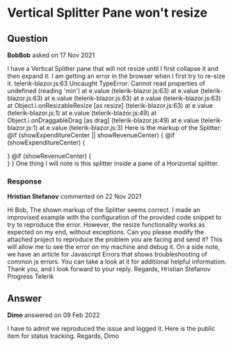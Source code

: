 # Vertical Splitter Pane won't resize

## Question

**BobBob** asked on 17 Nov 2021

I have a Vertical Splitter pane that will not resize until I first collapse it and then expand it. I am getting an error in the browser when I first try to re-size it. telerik-blazor.js:63 Uncaught TypeError: Cannot read properties of undefined (reading 'min') at e.value (telerik-blazor.js:63) at e.value (telerik-blazor.js:63) at e.value (telerik-blazor.js:63) at e.value (telerik-blazor.js:63) at Object.i.onResizableResize [as resize] (telerik-blazor.js:63) at e.value (telerik-blazor.js:1) at e.value (telerik-blazor.js:49) at Object.i.onDraggableDrag [as drag] (telerik-blazor.js:49) at e.value (telerik-blazor.js:1) at e.value (telerik-blazor.js:3) Here is the markup of the Splitter: <TelerikSplitter Orientation="SplitterOrientation.Vertical" Height="100%" Class="accountWorkscopeSplitter"> <SplitterPanes> <SplitterPane Class="scrollablePane"> <LeftNav WorkspaceId="@WorkspaceId.Value" NavigationWorkspace="Account" OnNavItemSelected="NavItemSelected" /> </SplitterPane> @if (showExpenditureCenter || showRevenueCenter)
{ <SplitterPane Collapsible="true" Resizable="true" Size="50%" Max="50%" Class="scrollablePane"> @if (showExpenditureCenter)
{ <div id="ExpenditureCenterDiv"> <AccountCenter Type="AccountType.Expenditures"> </AccountCenter> </div> }
@if (showRevenueCenter)
{ <div id="RevenueCenterDiv"> <AccountCenter Type="AccountType.Revenues"> </AccountCenter> </div> } </SplitterPane> } </SplitterPanes> </TelerikSplitter> One thing I will note is this splitter inside a pane of a Horizontal splitter.

### Response

**Hristian Stefanov** commented on 22 Nov 2021

Hi Bob, The shown markup of the Splitter seems correct. I made an improvised example with the configuration of the provided code snippet to try to reproduce the error. However, the resize functionality works as expected on my end, without exceptions. Can you please modify the attached project to reproduce the problem you are facing and send it? This will allow me to see the error on my machine and debug it. On a side note, we have an article for Javascript Errors that shows troubleshooting of common js errors. You can take a look at it for additional helpful information. Thank you, and I look forward to your reply. Regards, Hristian Stefanov Progress Telerik

## Answer

**Dimo** answered on 09 Feb 2022

I have to admit we reproduced the issue and logged it. Here is the public item for status tracking. Regards, Dimo
